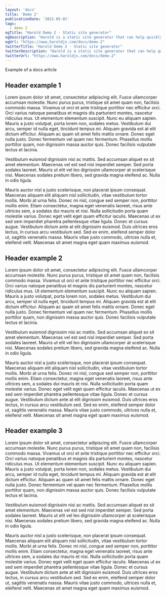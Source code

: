 ```yaml
---
layout: 'docs'
title: 'Demo 2'
publicationDate: '2021-05-01'
tags:
  - demo 2
ogTitle: "Harold Demo 2 - Static site generator"
ogDescription: "Harold is a static site generator that can help quickly set up websites, blogs, documentation sites, and other simple static websites."
ogUrl: "https://www.haroldjs.com/docs/demo-2"
twitterTitle: "Harold Demo 2 - Static site generator"
twitterDescription: "Harold is a static site generator that can help quickly set up websites, blogs, documentation sites, and other simple static websites."
twitterUrl: "https://www.haroldjs.com/docs/demo-2"
---
```


Example of a docs article

## Header example 1

Lorem ipsum dolor sit amet, consectetur adipiscing elit. Fusce ullamcorper accumsan molestie. Nunc purus purus, tristique sit amet quam non, facilisis commodo massa. Vivamus ut orci et ante tristique porttitor nec efficitur orci. Orci varius natoque penatibus et magnis dis parturient montes, nascetur ridiculus mus. Ut elementum elementum suscipit. Nunc eu aliquam sapien. Mauris a justo volutpat, porta lorem non, sodales metus. Vestibulum dui arcu, semper id nulla eget, tincidunt tempus mi. Aliquam gravida est at elit dictum efficitur. Aliquam ac quam sit amet felis mattis ornare. Donec eget nulla justo. Donec fermentum vel quam nec fermentum. Phasellus mollis porttitor quam, non dignissim massa auctor quis. Donec facilisis vulputate lectus et lacinia.

Vestibulum euismod dignissim nisi ac mattis. Sed accumsan aliquet ex sit amet elementum. Maecenas vel est sed nisl imperdiet semper. Sed porta sodales laoreet. Mauris ut elit vel leo dignissim ullamcorper at scelerisque nisi. Maecenas sodales pretium libero, sed gravida magna eleifend ac. Nulla in odio ligula.

Mauris auctor nisl a justo scelerisque, non placerat ipsum consequat. Maecenas aliquam elit aliquam nisl sollicitudin, vitae vestibulum tortor mollis. Morbi at urna felis. Donec mi nisl, congue sed semper non, porttitor mollis enim. Etiam consectetur, magna eget venenatis laoreet, risus ante ultrices sem, a sodales dui mauris et nisi. Nulla sollicitudin porta quam molestie varius. Donec eget velit eget quam efficitur iaculis. Maecenas ut ex sed sem imperdiet pharetra pellentesque vitae ligula. Donec et cursus augue. Vestibulum dictum ante at elit dignissim euismod. Duis ultrices eros lectus, in cursus arcu vestibulum sed. Sed ex enim, eleifend semper dolor ut, sagittis venenatis massa. Mauris vitae justo commodo, ultrices nulla et, eleifend velit. Maecenas sit amet magna eget quam maximus euismod.

## Header example 2

Lorem ipsum dolor sit amet, consectetur adipiscing elit. Fusce ullamcorper accumsan molestie. Nunc purus purus, tristique sit amet quam non, facilisis commodo massa. Vivamus ut orci et ante tristique porttitor nec efficitur orci. Orci varius natoque penatibus et magnis dis parturient montes, nascetur ridiculus mus. Ut elementum elementum suscipit. Nunc eu aliquam sapien. Mauris a justo volutpat, porta lorem non, sodales metus. Vestibulum dui arcu, semper id nulla eget, tincidunt tempus mi. Aliquam gravida est at elit dictum efficitur. Aliquam ac quam sit amet felis mattis ornare. Donec eget nulla justo. Donec fermentum vel quam nec fermentum. Phasellus mollis porttitor quam, non dignissim massa auctor quis. Donec facilisis vulputate lectus et lacinia.

Vestibulum euismod dignissim nisi ac mattis. Sed accumsan aliquet ex sit amet elementum. Maecenas vel est sed nisl imperdiet semper. Sed porta sodales laoreet. Mauris ut elit vel leo dignissim ullamcorper at scelerisque nisi. Maecenas sodales pretium libero, sed gravida magna eleifend ac. Nulla in odio ligula.

Mauris auctor nisl a justo scelerisque, non placerat ipsum consequat. Maecenas aliquam elit aliquam nisl sollicitudin, vitae vestibulum tortor mollis. Morbi at urna felis. Donec mi nisl, congue sed semper non, porttitor mollis enim. Etiam consectetur, magna eget venenatis laoreet, risus ante ultrices sem, a sodales dui mauris et nisi. Nulla sollicitudin porta quam molestie varius. Donec eget velit eget quam efficitur iaculis. Maecenas ut ex sed sem imperdiet pharetra pellentesque vitae ligula. Donec et cursus augue. Vestibulum dictum ante at elit dignissim euismod. Duis ultrices eros lectus, in cursus arcu vestibulum sed. Sed ex enim, eleifend semper dolor ut, sagittis venenatis massa. Mauris vitae justo commodo, ultrices nulla et, eleifend velit. Maecenas sit amet magna eget quam maximus euismod.

## Header example 3

Lorem ipsum dolor sit amet, consectetur adipiscing elit. Fusce ullamcorper accumsan molestie. Nunc purus purus, tristique sit amet quam non, facilisis commodo massa. Vivamus ut orci et ante tristique porttitor nec efficitur orci. Orci varius natoque penatibus et magnis dis parturient montes, nascetur ridiculus mus. Ut elementum elementum suscipit. Nunc eu aliquam sapien. Mauris a justo volutpat, porta lorem non, sodales metus. Vestibulum dui arcu, semper id nulla eget, tincidunt tempus mi. Aliquam gravida est at elit dictum efficitur. Aliquam ac quam sit amet felis mattis ornare. Donec eget nulla justo. Donec fermentum vel quam nec fermentum. Phasellus mollis porttitor quam, non dignissim massa auctor quis. Donec facilisis vulputate lectus et lacinia.

Vestibulum euismod dignissim nisi ac mattis. Sed accumsan aliquet ex sit amet elementum. Maecenas vel est sed nisl imperdiet semper. Sed porta sodales laoreet. Mauris ut elit vel leo dignissim ullamcorper at scelerisque nisi. Maecenas sodales pretium libero, sed gravida magna eleifend ac. Nulla in odio ligula.

Mauris auctor nisl a justo scelerisque, non placerat ipsum consequat. Maecenas aliquam elit aliquam nisl sollicitudin, vitae vestibulum tortor mollis. Morbi at urna felis. Donec mi nisl, congue sed semper non, porttitor mollis enim. Etiam consectetur, magna eget venenatis laoreet, risus ante ultrices sem, a sodales dui mauris et nisi. Nulla sollicitudin porta quam molestie varius. Donec eget velit eget quam efficitur iaculis. Maecenas ut ex sed sem imperdiet pharetra pellentesque vitae ligula. Donec et cursus augue. Vestibulum dictum ante at elit dignissim euismod. Duis ultrices eros lectus, in cursus arcu vestibulum sed. Sed ex enim, eleifend semper dolor ut, sagittis venenatis massa. Mauris vitae justo commodo, ultrices nulla et, eleifend velit. Maecenas sit amet magna eget quam maximus euismod.
